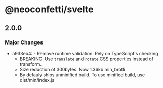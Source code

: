 # @neoconfetti/svelte

## 2.0.0

### Major Changes

- a933eb4: - Remove runtime validation. Rely on TypeScript's checking
  - BREAKING: Use `translate` and `rotate` CSS properties instead of transform.
  - Size reduction of 300bytes. Now 1.36kb min_brotli
  - By defauly ships unminified build. To use minified build, use dist/min/index.js
